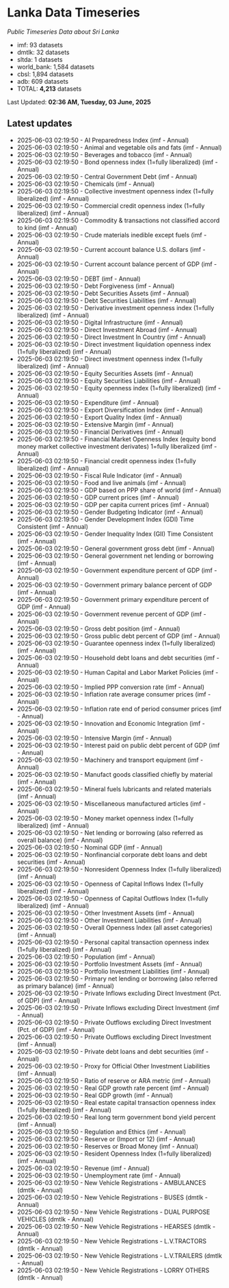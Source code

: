 # Lanka Data Timeseries
*Public Timeseries Data about Sri Lanka*

* imf: 93 datasets
* dmtlk: 32 datasets
* sltda: 1 datasets
* world_bank: 1,584 datasets
* cbsl: 1,894 datasets
* adb: 609 datasets
* TOTAL: **4,213** datasets

Last Updated: **02:36 AM, Tuesday, 03 June, 2025**

## Latest updates

* 2025-06-03 02:19:50 - AI Preparedness Index (imf - Annual)
* 2025-06-03 02:19:50 - Animal and vegetable oils and fats (imf - Annual)
* 2025-06-03 02:19:50 - Beverages and tobacco (imf - Annual)
* 2025-06-03 02:19:50 - Bond openness index (1=fully liberalized) (imf - Annual)
* 2025-06-03 02:19:50 - Central Government Debt (imf - Annual)
* 2025-06-03 02:19:50 - Chemicals (imf - Annual)
* 2025-06-03 02:19:50 - Collective investment openness index (1=fully liberalized) (imf - Annual)
* 2025-06-03 02:19:50 - Commercial credit openness index (1=fully liberalized) (imf - Annual)
* 2025-06-03 02:19:50 - Commodity & transactions not classified accord to kind (imf - Annual)
* 2025-06-03 02:19:50 - Crude materials inedible except fuels (imf - Annual)
* 2025-06-03 02:19:50 - Current account balance U.S. dollars (imf - Annual)
* 2025-06-03 02:19:50 - Current account balance percent of GDP (imf - Annual)
* 2025-06-03 02:19:50 - DEBT (imf - Annual)
* 2025-06-03 02:19:50 - Debt Forgiveness (imf - Annual)
* 2025-06-03 02:19:50 - Debt Securities Assets (imf - Annual)
* 2025-06-03 02:19:50 - Debt Securities Liabilities (imf - Annual)
* 2025-06-03 02:19:50 - Derivative investment openness index (1=fully liberalized) (imf - Annual)
* 2025-06-03 02:19:50 - Digital Infrastructure (imf - Annual)
* 2025-06-03 02:19:50 - Direct Investment Abroad (imf - Annual)
* 2025-06-03 02:19:50 - Direct Investment In Country (imf - Annual)
* 2025-06-03 02:19:50 - Direct investment liquidation openness index (1=fully liberalized) (imf - Annual)
* 2025-06-03 02:19:50 - Direct investment openness index (1=fully liberalized) (imf - Annual)
* 2025-06-03 02:19:50 - Equity Securities Assets (imf - Annual)
* 2025-06-03 02:19:50 - Equity Securities Liabilities (imf - Annual)
* 2025-06-03 02:19:50 - Equity openness index (1=fully liberalized) (imf - Annual)
* 2025-06-03 02:19:50 - Expenditure (imf - Annual)
* 2025-06-03 02:19:50 - Export Diversification Index (imf - Annual)
* 2025-06-03 02:19:50 - Export Quality Index (imf - Annual)
* 2025-06-03 02:19:50 - Extensive Margin (imf - Annual)
* 2025-06-03 02:19:50 - Financial Derivatives (imf - Annual)
* 2025-06-03 02:19:50 - Financial Market Openness Index (equity bond money market collective investment derivates) 1=fully liberalized (imf - Annual)
* 2025-06-03 02:19:50 - Financial credit openness index (1=fully liberalized) (imf - Annual)
* 2025-06-03 02:19:50 - Fiscal Rule Indicator (imf - Annual)
* 2025-06-03 02:19:50 - Food and live animals (imf - Annual)
* 2025-06-03 02:19:50 - GDP based on PPP share of world (imf - Annual)
* 2025-06-03 02:19:50 - GDP current prices (imf - Annual)
* 2025-06-03 02:19:50 - GDP per capita current prices (imf - Annual)
* 2025-06-03 02:19:50 - Gender Budgeting Indicator (imf - Annual)
* 2025-06-03 02:19:50 - Gender Development Index (GDI) Time Consistent (imf - Annual)
* 2025-06-03 02:19:50 - Gender Inequality Index (GII) Time Consistent (imf - Annual)
* 2025-06-03 02:19:50 - General government gross debt (imf - Annual)
* 2025-06-03 02:19:50 - General government net lending or borrowing (imf - Annual)
* 2025-06-03 02:19:50 - Government expenditure percent of GDP (imf - Annual)
* 2025-06-03 02:19:50 - Government primary balance percent of GDP (imf - Annual)
* 2025-06-03 02:19:50 - Government primary expenditure percent of GDP (imf - Annual)
* 2025-06-03 02:19:50 - Government revenue percent of GDP (imf - Annual)
* 2025-06-03 02:19:50 - Gross debt position (imf - Annual)
* 2025-06-03 02:19:50 - Gross public debt percent of GDP (imf - Annual)
* 2025-06-03 02:19:50 - Guarantee openness index (1=fully liberalized) (imf - Annual)
* 2025-06-03 02:19:50 - Household debt loans and debt securities (imf - Annual)
* 2025-06-03 02:19:50 - Human Capital and Labor Market Policies (imf - Annual)
* 2025-06-03 02:19:50 - Implied PPP conversion rate (imf - Annual)
* 2025-06-03 02:19:50 - Inflation rate average consumer prices (imf - Annual)
* 2025-06-03 02:19:50 - Inflation rate end of period consumer prices (imf - Annual)
* 2025-06-03 02:19:50 - Innovation and Economic Integration (imf - Annual)
* 2025-06-03 02:19:50 - Intensive Margin (imf - Annual)
* 2025-06-03 02:19:50 - Interest paid on public debt percent of GDP (imf - Annual)
* 2025-06-03 02:19:50 - Machinery and transport equipment (imf - Annual)
* 2025-06-03 02:19:50 - Manufact goods classified chiefly by material (imf - Annual)
* 2025-06-03 02:19:50 - Mineral fuels lubricants and related materials (imf - Annual)
* 2025-06-03 02:19:50 - Miscellaneous manufactured articles (imf - Annual)
* 2025-06-03 02:19:50 - Money market openness index (1=fully liberalized) (imf - Annual)
* 2025-06-03 02:19:50 - Net lending or borrowing (also referred as overall balance) (imf - Annual)
* 2025-06-03 02:19:50 - Nominal GDP (imf - Annual)
* 2025-06-03 02:19:50 - Nonfinancial corporate debt loans and debt securities (imf - Annual)
* 2025-06-03 02:19:50 - Nonresident Openness Index (1=fully liberalized) (imf - Annual)
* 2025-06-03 02:19:50 - Openness of Capital Inflows Index (1=fully liberalized) (imf - Annual)
* 2025-06-03 02:19:50 - Openness of Capital Outflows Index (1=fully liberalized) (imf - Annual)
* 2025-06-03 02:19:50 - Other Investment Assets (imf - Annual)
* 2025-06-03 02:19:50 - Other Investment Liabilities (imf - Annual)
* 2025-06-03 02:19:50 - Overall Openness Index (all asset categories) (imf - Annual)
* 2025-06-03 02:19:50 - Personal capital transaction openness index (1=fully liberalized) (imf - Annual)
* 2025-06-03 02:19:50 - Population (imf - Annual)
* 2025-06-03 02:19:50 - Portfolio Investment Assets (imf - Annual)
* 2025-06-03 02:19:50 - Portfolio Investment Liabilities (imf - Annual)
* 2025-06-03 02:19:50 - Primary net lending or borrowing (also referred as primary balance) (imf - Annual)
* 2025-06-03 02:19:50 - Private Inflows excluding Direct Investment (Pct. of GDP) (imf - Annual)
* 2025-06-03 02:19:50 - Private Inflows excluding Direct Investment (imf - Annual)
* 2025-06-03 02:19:50 - Private Outflows excluding Direct Investment (Pct. of GDP) (imf - Annual)
* 2025-06-03 02:19:50 - Private Outflows excluding Direct Investment (imf - Annual)
* 2025-06-03 02:19:50 - Private debt loans and debt securities (imf - Annual)
* 2025-06-03 02:19:50 - Proxy for Official Other Investment Liabilities (imf - Annual)
* 2025-06-03 02:19:50 - Ratio of reserve or ARA metric (imf - Annual)
* 2025-06-03 02:19:50 - Real GDP growth rate percent (imf - Annual)
* 2025-06-03 02:19:50 - Real GDP growth (imf - Annual)
* 2025-06-03 02:19:50 - Real estate capital transaction openness index (1=fully liberalized) (imf - Annual)
* 2025-06-03 02:19:50 - Real long term government bond yield percent (imf - Annual)
* 2025-06-03 02:19:50 - Regulation and Ethics (imf - Annual)
* 2025-06-03 02:19:50 - Reserve or (Import or 12) (imf - Annual)
* 2025-06-03 02:19:50 - Reserves or Broad Money (imf - Annual)
* 2025-06-03 02:19:50 - Resident Openness Index (1=fully liberalized) (imf - Annual)
* 2025-06-03 02:19:50 - Revenue (imf - Annual)
* 2025-06-03 02:19:50 - Unemployment rate (imf - Annual)
* 2025-06-03 02:19:50 - New Vehicle Registrations - AMBULANCES (dmtlk - Annual)
* 2025-06-03 02:19:50 - New Vehicle Registrations - BUSES (dmtlk - Annual)
* 2025-06-03 02:19:50 - New Vehicle Registrations - DUAL PURPOSE VEHICLES (dmtlk - Annual)
* 2025-06-03 02:19:50 - New Vehicle Registrations - HEARSES (dmtlk - Annual)
* 2025-06-03 02:19:50 - New Vehicle Registrations - L.V.TRACTORS (dmtlk - Annual)
* 2025-06-03 02:19:50 - New Vehicle Registrations - L.V.TRAILERS (dmtlk - Annual)
* 2025-06-03 02:19:50 - New Vehicle Registrations - LORRY OTHERS (dmtlk - Annual)